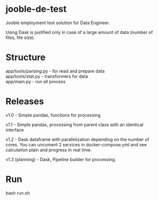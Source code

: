 # jooble-de-test
Jooble employment test solution for Data Engineer.

Using Dask is justified only in case of a large amount of data (number of files, file size).

# Structure 
app/tools/parsing.py - for read and prepare data \
app/tools/stat.py - transformers for data \
app/main.py - run all process

# Releases
v1.0 - Simple pandas, functions for processing

v1.1 - Simple pandas, processing from parent class with an identical interface

v1.2 - Dask dataframe with parallelization depending on the number of cores. 
You can uncoment 2 services in docker-compose.yml and see calculation plain and progress in real time.

v1.3 (planning) - Dask, Pipeline builder for processing.

# Run
bash run.sh
